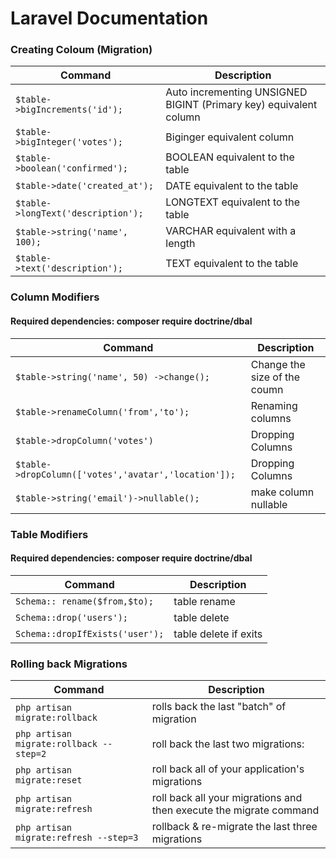 Laravel Documentation
=====================
### Creating Coloum (Migration)

| Command | Description |
| ------- | ----------- |
| `$table->bigIncrements('id');` | Auto incrementing UNSIGNED BIGINT (Primary key) equivalent column |
| `$table->bigInteger('votes');` | Biginger equivalent column |
| `$table->boolean('confirmed');` | BOOLEAN equivalent to the table |
| `$table->date('created_at');` | DATE equivalent to the table|
| `$table->longText('description');` | LONGTEXT equivalent to the table |
| `$table->string('name', 100);` | VARCHAR equivalent with a length |
| `$table->text('description');` | TEXT equivalent to the table |

### Column Modifiers 
#### Required dependencies: composer require doctrine/dbal 

| Command | Description |
| ------- | ----------- |
| `$table->string('name', 50) ->change();` | Change the size of the coumn |
| `$table->renameColumn('from','to');` | Renaming columns |
| `$table->dropColumn('votes')` | Dropping Columns |
| `$table->dropColumn(['votes','avatar','location']);` | Dropping Columns |
| `$table->string('email')->nullable();` | make column nullable |

### Table Modifiers
#### Required dependencies: composer require doctrine/dbal
 
| Command | Description |
| ------- | ----------- |
| `Schema:: rename($from,$to);` | table rename |
| `Schema::drop('users');` | table delete |
| `Schema::dropIfExists('user');` | table delete if exits |

### Rolling back Migrations
 
| Command | Description |
| ------- | ----------- |
| `php artisan migrate:rollback` | rolls back the last "batch" of migration |
| `php artisan migrate:rollback --step=2` | roll back the last two migrations: |
| `php artisan migrate:reset` | roll back all of your application's migrations |
| `php artisan migrate:refresh` | roll back all your migrations and then execute the migrate command |
| `php artisan migrate:refresh --step=3` | rollback & re-migrate the last three migrations |
